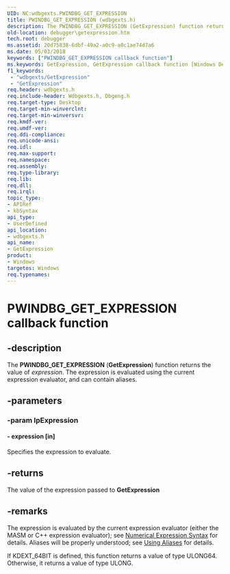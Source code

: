 ```yaml
---
UID: NC:wdbgexts.PWINDBG_GET_EXPRESSION
title: PWINDBG_GET_EXPRESSION (wdbgexts.h)
description: The PWINDBG_GET_EXPRESSION (GetExpression) function returns the value of expression. The expression is evaluated using the current expression evaluator, and can contain aliases.
old-location: debugger\getexpression.htm
tech.root: debugger
ms.assetid: 20d75838-6dbf-49a2-a0c9-a0c1ae74d7a6
ms.date: 05/03/2018
keywords: ["PWINDBG_GET_EXPRESSION callback function"]
ms.keywords: GetExpression, GetExpression callback function [Windows Debugging], PWINDBG_GET_EXPRESSION, PWINDBG_GET_EXPRESSION callback, WdbgExts_Ref_666ae7de-7842-4ba8-9352-e79aefe24ba7.xml, debugger.getexpression, wdbgexts/GetExpression
f1_keywords:
 - "wdbgexts/GetExpression"
 - "GetExpression"
req.header: wdbgexts.h
req.include-header: Wdbgexts.h, Dbgeng.h
req.target-type: Desktop
req.target-min-winverclnt: 
req.target-min-winversvr: 
req.kmdf-ver: 
req.umdf-ver: 
req.ddi-compliance: 
req.unicode-ansi: 
req.idl: 
req.max-support: 
req.namespace: 
req.assembly: 
req.type-library: 
req.lib: 
req.dll: 
req.irql: 
topic_type:
- APIRef
- kbSyntax
api_type:
- UserDefined
api_location:
- wdbgexts.h
api_name:
- GetExpression
product:
- Windows
targetos: Windows
req.typenames: 
---
```


# PWINDBG_GET_EXPRESSION callback function


## -description


The <b>PWINDBG_GET_EXPRESSION</b> (<b>GetExpression</b>) function returns the value of <i>expression</i>. The expression is evaluated using the current expression evaluator, and can contain aliases.


## -parameters




### -param lpExpression








#### - expression [in]

Specifies the expression to evaluate.


## -returns



The value of the expression passed to <b>GetExpression</b>




## -remarks



The expression is evaluated by the current expression evaluator (either the MASM or C++ expression evaluator); see <a href="https://docs.microsoft.com/windows-hardware/drivers/debugger/numerical-expression-syntax">Numerical Expression Syntax</a> for details.  Aliases will be properly understood; see <a href="https://docs.microsoft.com/windows-hardware/drivers/debugger/using-aliases">Using Aliases</a> for details.   

If KDEXT_64BIT is defined, this function returns a value of type ULONG64. Otherwise, it returns a value of type ULONG.



